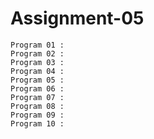 # Assignment-05
    Program 01 : 
    Program 02 :
    Program 03 :
    Program 04 :
    Program 05 :
    Program 06 :
    Program 07 :
    Program 08 :
    Program 09 :
    Program 10 :
